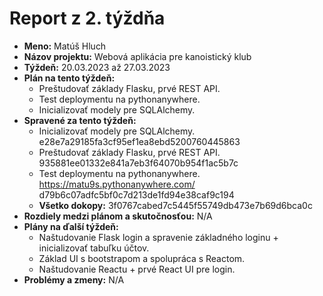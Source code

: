 # Report z 2. týždňa
- **Meno:** Matúš Hluch
- **Názov projektu:** Webová aplikácia pre kanoistický klub
- **Týždeň:** 20.03.2023 až 27.03.2023
- **Plán na tento týždeň:** 
  - Preštudovať základy Flasku, prvé REST API.
  - Test deploymentu na pythonanywhere.
  - Inicializovať modely pre SQLAlchemy.
- **Spravené za tento týždeň:**
  - Inicializovať modely pre SQLAlchemy. e28e7a29185fa3cf95ef1ea8ebd5200760445863
  - Preštudovať základy Flasku, prvé REST API. 935881ee01332e841a7eb3f64070b954f1ac5b7c
  - Test deploymentu na pythonanywhere. https://matu9s.pythonanywhere.com/ d79b6c07adfc5bf0c7d213de1fd94e38caf9c194
  - **Všetko dokopy:** 3f0767cabed7c5445f55749db473e7b69d6bca0c
- **Rozdiely medzi plánom a skutočnosťou:** N/A
- **Plány na ďalší týždeň:**
  - Naštudovanie Flask login a spravenie základného loginu + inicializovať tabuľku účtov.
  - Základ UI s bootstrapom a spolupráca s Reactom.
  - Naštudovanie Reactu + prvé React UI pre login.
- **Problémy a zmeny:** N/A
